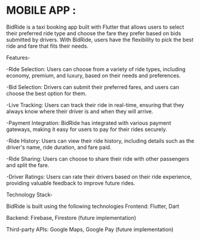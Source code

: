 # MOBILE APP :
BidRide is a taxi booking app built with Flutter that allows users to select their preferred ride type and choose the fare they prefer based on bids submitted by drivers. With BidRide, users have the flexibility to pick the best ride and fare that fits their needs.

Features-

   -Ride Selection: Users can choose from a variety of ride types, including economy, premium, and luxury, based on their needs and preferences.
   
   -Bid Selection: Drivers can submit their preferred fares, and users can choose the best option for them.
   
   -Live Tracking: Users can track their ride in real-time, ensuring that they always know where their driver is and when they will arrive.
   
   -Payment Integration: BidRide has integrated with various payment gateways, making it easy for users to pay for their rides securely.
   
   -Ride History: Users can view their ride history, including details such as the driver's name, ride duration, and fare paid.
   
   -Ride Sharing: Users can choose to share their ride with other passengers and split the fare.
   
   -Driver Ratings: Users can rate their drivers based on their ride experience, providing valuable feedback to improve future rides.

Technology Stack-

BidRide is built using the following technologies
   Frontend: Flutter, Dart
    
   Backend: Firebase, Firestore (future implementation)
    
   Third-party APIs: Google Maps, Google Pay (future implementation)
